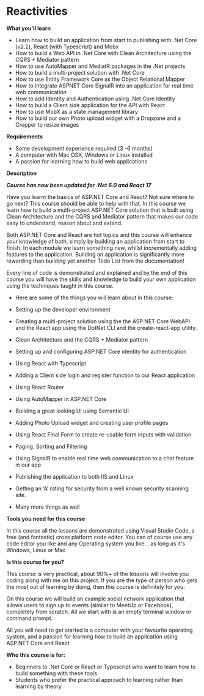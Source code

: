 # Reactivities
**What you'll learn**
  
  * Learn how to build an application from start to publishing with .Net Core (v2.2), React (with Typescript) and Mobx
  * How to build a Web API in .Net Core with Clean Architecture using the CQRS + Mediator pattern
  * How to use AutoMapper and MediatR packages in the .Net projects
  * How to build a multi-project solution with .Net Core
  * How to use Entity Framework Core as the Object Relational Mapper
  * How to integrate ASPNET Core SignalR into an application for real time web communication
  * How to add Identity and Authentication using .Net Core Identity
  * How to build a Client side application for the API with React
  * How to use MobX as a state management library
  * How to build our own Photo upload widget with a Dropzone and a Cropper to resize images

**Requirements**

  * Some development experience required (3 -6 months)
  * A computer with Mac OSX, Windows or Linux installed
  * A passion for learning how to build web applications

**Description**

  ***Course has now been updated for .Net 6.0 and React 17***

  Have you learnt the basics of ASP.NET Core and React? Not sure where to go next? This course should be able to help with that. In this course we learn how to build a multi-project ASP.NET Core solution that is built using Clean Architecture and the CQRS and Mediator pattern that makes our code easy to understand, reason about and extend.

  Both ASP.NET Core and React are hot topics and this course will enhance your knowledge of both, simply by building an application from start to finish. In each module we learn something new, whilst incrementally adding features to the application. Building an application is significantly more rewarding than building yet another Todo List from the documentation!

  Every line of code is demonstrated and explained and by the end of this course you will have the skills and knowledge to build your own application using the techniques taught in this course.

  * Here are some of the things you will learn about in this course:

  * Setting up the developer environment
  * Creating a multi-project solution using the the ASP.NET Core WebAPI and the React app using the DotNet CLI and the create-react-app utility.
  * Clean Architecture and the CQRS + Mediator pattern
  * Setting up and configuring ASP.NET Core identity for authentication
  * Using React with Typescript
  * Adding a Client side login and register function to our React application
  * Using React Router
  * Using AutoMapper in ASP.NET Core
  * Building a great looking UI using Semantic UI
  * Adding Photo Upload widget and creating user profile pages
  * Using React Final Form to create re-usable form inputs with validation
  * Paging, Sorting and Filtering
  * Using SignalR to enable real time web communication to a chat feature in our app
  * Publishing the application to both IIS and Linux
  * Getting an ‘A’ rating for security from a well known security scanning site.
  * Many more things as well
  
**Tools you need for this course**

  In this course all the lessons are demonstrated using Visual Studio Code, a free (and fantastic) cross platform code editor. You can of course use any code editor you like and any Operating system you like... as long as it's Windows, Linux or Mac

**Is this course for you?**

  This course is very practical, about 90%+ of the lessons will involve you coding along with me on this project. If you are the type of person who gets the most out of learning by doing, then this course is definitely for you.

  On this course we will build an example social network application that allows users to sign up to events (similar to MeetUp or Facebook), completely from scratch. All we start with is an empty terminal window or command prompt.

  All you will need to get started is a computer with your favourite operating system, and a passion for learning how to build an application using ASP.NET Core and React

**Who this course is for:**

  * Beginners to .Net Core or React or Typescript who want to learn how to build something with these tools
  * Students who prefer the practical approach to learning rather than learning by theory
